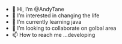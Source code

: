 - 👋 Hi, I’m @AndyTane
- 👀 I’m interested in changing the life
- 🌱 I’m currently learning java
- 💞️ I’m looking to collaborate on golbal area 
- 📫 How to reach me ...developing

<!---
AndyTane/AndyTane is a ✨ special ✨ repository because its `README.md` (this file) appears on your GitHub profile.
You can click the Preview link to take a look at your changes.
--->
